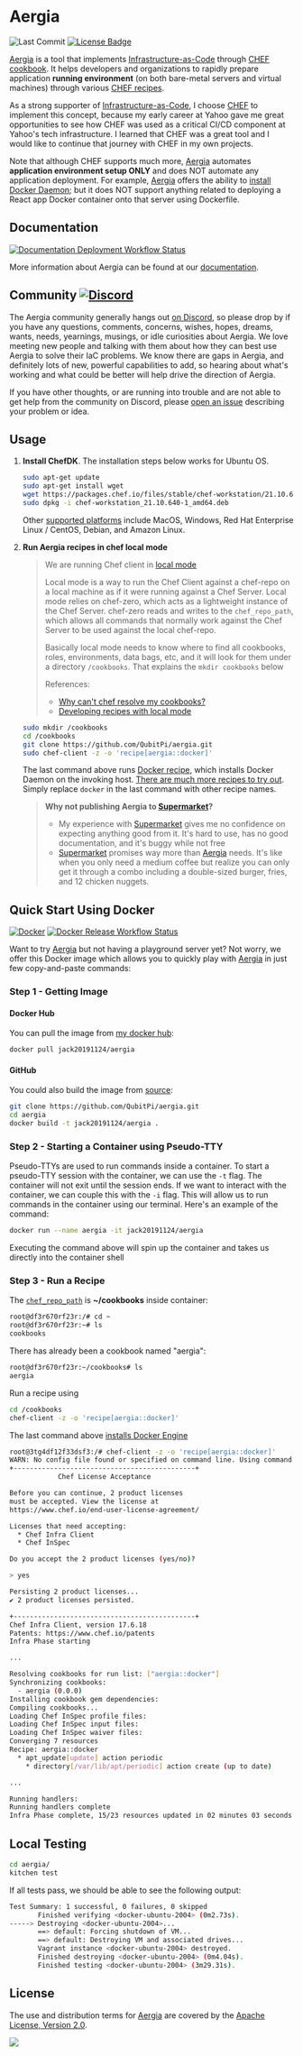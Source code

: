 [//]: # (Copyright Jiaqi Liu)

[//]: # (Licensed under the Apache License, Version 2.0 &#40;the "License"&#41;;)
[//]: # (you may not use this file except in compliance with the License.)
[//]: # (You may obtain a copy of the License at)

[//]: # (    http://www.apache.org/licenses/LICENSE-2.0)

[//]: # (Unless required by applicable law or agreed to in writing, software)
[//]: # (distributed under the License is distributed on an "AS IS" BASIS,)
[//]: # (WITHOUT WARRANTIES OR CONDITIONS OF ANY KIND, either express or implied.)
[//]: # (See the License for the specific language governing permissions and)
[//]: # (limitations under the License.)

Aergia
======

![Last Commit] [![License Badge]](https://www.apache.org/licenses/LICENSE-2.0)

[Aergia] is a tool that implements [Infrastructure-as-Code] through [CHEF cookbook]. It helps developers and
organizations to rapidly prepare application **running environment** (on both bare-metal servers and virtual machines)
through various [CHEF recipes].

As a strong supporter of [Infrastructure-as-Code], I choose [CHEF](https://qubitpi.github.io/chef-web-docs/) to
implement this concept, because my early career at Yahoo gave me great opportunities to see how CHEF was used as
a critical CI/CD component at Yahoo's tech infrastructure. I learned that CHEF was a great tool and I would like to
continue that journey with CHEF in my own projects.

Note that although CHEF supports much more, [Aergia] automates **application environment setup ONLY** and does NOT
automate any application deployment. For example, [Aergia] offers the ability to
[install Docker Daemon](./recipes/docker.rb); but it does NOT support anything related to deploying a React app Docker
container onto that server using Dockerfile.

Documentation
-------------

[![Documentation Deployment Workflow Status]](https://github.com/QubitPi/aergia/actions/workflows/doc-deploy.yml)

More information about Aergia can be found at our [documentation](https://qubitpi.github.io/aergia/).

Community [![Discord]](https://discord.com/widget?id=1060753787125514332)
-------------------------------------------------------------------------

The Aergia community generally hangs out [on Discord](https://discord.com/widget?id=1060753787125514332), so please drop
by if you have any questions, comments, concerns, wishes, hopes, dreams, wants, needs, yearnings, musings, or idle
curiosities about Aergia. We love meeting new people and talking with them about how they can best use Aergia to solve
their IaC problems. We know there are gaps in Aergia, and definitely lots of new, powerful capabilities to add, so
hearing about what's working and what could be better will help drive the direction of Aergia.

If you have other thoughts, or are running into trouble and are not able to get help from the community on Discord,
please [open an issue](https://github.com/QubitPi/aergia/issues) describing your problem or idea.

Usage
-----

1. **Install ChefDK**. The installation steps below works for Ubuntu OS.

   ```bash
   sudo apt-get update
   sudo apt-get install wget
   wget https://packages.chef.io/files/stable/chef-workstation/21.10.640/ubuntu/20.04/chef-workstation_21.10.640-1_amd64.deb
   sudo dpkg -i chef-workstation_21.10.640-1_amd64.deb
   ```

   Other [supported platforms] include MacOS, Windows, Red Hat Enterprise Linux / CentOS, Debian, and Amazon Linux.

2. **Run Aergia recipes in chef local mode**

   > We are running Chef client in [local mode](https://docs.chef.io/ctl_chef_client/#run-in-local-mode)
   >
   > Local mode is a way to run the Chef Client against a chef-repo on a local machine as if it were running against a
   > Chef Server. Local mode relies on chef-zero, which acts as a lightweight instance of the Chef Server. chef-zero
   > reads and writes to the `chef_repo_path`, which allows all commands that normally work against the Chef Server to
   > be used against the local chef-repo.
   >
   > Basically local mode needs to know where to find all cookbooks, roles, environments, data bags, etc, and it will
   > look for them under a directory `/cookbooks`. That explains the `mkdir cookbooks` below
   >
   > References:
   >
   > - [Why can't chef resolve my cookbooks?]
   > - [Developing recipes with local mode]

   ```bash
   sudo mkdir /cookbooks
   cd /cookbooks
   git clone https://github.com/QubitPi/aergia.git
   sudo chef-client -z -o 'recipe[aergia::docker]'
   ```

   The last command above runs [Docker recipe](https://qubitpi.github.io/aergia/docs/recipes/docker), which installs
   Docker Daemon on the invoking host.
   [There are much more recipes to try out](https://qubitpi.github.io/aergia/docs/category/recipes). Simply replace
   `docker` in the last command with other recipe names.

   > **Why not publishing Aergia to [Supermarket](https://supermarket.chef.io/)?**
   >
   > - My experience with [Supermarket](https://supermarket.chef.io/) gives me no confidence on expecting anything good
   >   from it. It's hard to use, has no good documentation, and it's buggy while not free
   > - [Supermarket](https://supermarket.chef.io/) promises way more than [Aergia] needs. It's like when you only need
   >   a medium coffee but realize you can only get it through a combo including a double-sized burger, fries, and 12
   >   chicken nuggets.

Quick Start Using Docker
------------------------

[![Docker]](https://hub.docker.com/r/jack20191124/aergia)
[![Docker Release Workflow Status]](https://github.com/QubitPi/aergia/actions/workflows/dockerhub-release.yml)

Want to try [Aergia] but not having a playground server yet? Not worry, we offer this Docker image which allows you to
quickly play with [Aergia] in just few copy-and-paste commands:

### Step 1 - Getting Image

#### Docker Hub

You can pull the image from [my docker hub](https://hub.docker.com/r/jack20191124/aergia/):

```bash
docker pull jack20191124/aergia
```

#### GitHub

You could also build the image from [source](https://github.com/QubitPi/aergia):

```bash
git clone https://github.com/QubitPi/aergia.git
cd aergia
docker build -t jack20191124/aergia .
```

### Step 2 - Starting a Container using Pseudo-TTY

Pseudo-TTYs are used to run commands inside a container. To start a pseudo-TTY session with the container, we can use
the `-t` flag. The container will not exit until the session ends. If we want to interact with the container, we can
couple this with the `-i` flag. This will allow us to run commands in the container using our terminal. Here's an
example of the command:

```bash
docker run --name aergia -it jack20191124/aergia
```

Executing the command above will spin up the container and takes us directly into the container shell

### Step 3 - Run a Recipe

The [`chef_repo_path`](https://docs.chef.io/ctl_chef_client/#run-in-local-mode) is **~/cookbooks** inside container:

```bash
root@df3r670rf23r:/# cd ~
root@df3r670rf23r:~# ls
cookbooks
```

There has already been a cookbook named "aergia":

```bash
root@df3r670rf23r:~/cookbooks# ls
aergia
```

Run a recipe using

```bash
cd /cookbooks
chef-client -z -o 'recipe[aergia::docker]'
```

The last command above [installs Docker Engine](https://qubitpi.github.io/aergia/docs/recipes/docker)

```bash
root@3tg4df12f33dsf3:/# chef-client -z -o 'recipe[aergia::docker]'
WARN: No config file found or specified on command line. Using command line options instead.
+---------------------------------------------+
            Chef License Acceptance

Before you can continue, 2 product licenses
must be accepted. View the license at
https://www.chef.io/end-user-license-agreement/

Licenses that need accepting:
  * Chef Infra Client
  * Chef InSpec

Do you accept the 2 product licenses (yes/no)?

> yes

Persisting 2 product licenses...
✔ 2 product licenses persisted.

+---------------------------------------------+
Chef Infra Client, version 17.6.18
Patents: https://www.chef.io/patents
Infra Phase starting

...

Resolving cookbooks for run list: ["aergia::docker"]
Synchronizing cookbooks:
  - aergia (0.0.0)
Installing cookbook gem dependencies:
Compiling cookbooks...
Loading Chef InSpec profile files:
Loading Chef InSpec input files:
Loading Chef InSpec waiver files:
Converging 7 resources
Recipe: aergia::docker
  * apt_update[update] action periodic
    * directory[/var/lib/apt/periodic] action create (up to date)

...

Running handlers:
Running handlers complete
Infra Phase complete, 15/23 resources updated in 02 minutes 03 seconds
```

Local Testing
-------------

```bash
cd aergia/
kitchen test
```

If all tests pass, we should be able to see the following output:

```bash
Test Summary: 1 successful, 0 failures, 0 skipped
       Finished verifying <docker-ubuntu-2004> (0m2.73s).
-----> Destroying <docker-ubuntu-2004>...
       ==> default: Forcing shutdown of VM...
       ==> default: Destroying VM and associated drives...
       Vagrant instance <docker-ubuntu-2004> destroyed.
       Finished destroying <docker-ubuntu-2004> (0m4.04s).
       Finished testing <docker-ubuntu-2004> (3m29.31s).
```

License
-------

The use and distribution terms for [Aergia](https://qubitpi.github.io/aergia/) are covered by the
[Apache License, Version 2.0](http://www.apache.org/licenses/LICENSE-2.0.html).

![](https://github.com/QubitPi/QubitPi/blob/master/img/apache-2.png?raw=true)

[Aergia]: https://github.com/QubitPi/aergia
[CHEF recipes]: https://qubitpi.github.io/chef-web-docs/recipes/
[Chef cookbook]: https://qubitpi.github.io/chef-web-docs/cookbooks/
[Infrastructure-as-Code]: https://qubitpi.github.io/aergia/blog/iac-intro
[supported platforms]: https://qubitpi.github.io/chef-web-docs/workstation/install_workstation/
[Last Commit]: https://img.shields.io/github/last-commit/QubitPi/aergia/master?logo=github&style=for-the-badge
[License Badge]: https://img.shields.io/badge/Apache%202.0-F25910.svg?style=for-the-badge&logo=Apache&logoColor=white
[Docker]: https://img.shields.io/badge/Docker%20Image-309DEE?style=for-the-badge&logo=docker&logoColor=white
[Docker Release Workflow Status]: https://img.shields.io/github/actions/workflow/status/QubitPi/aergia/dockerhub-release.yml?branch=master&ogo=github&style=for-the-badge
[Documentation Deployment Workflow Status]: https://img.shields.io/github/actions/workflow/status/QubitPi/aergia/doc-deploy.yml?branch=master&ogo=github&style=for-the-badge
[Why can't chef resolve my cookbooks?]: https://stackoverflow.com/a/26395418/14312712
[Developing recipes with local mode]: https://subscription.packtpub.com/book/networking-and-servers/9781785287947/1/ch01lvl1sec21/developing-recipes-with-local-mode
[Discord]: https://img.shields.io/discord/1060753787125514332?color=5865F2&logo=discord&logoColor=ffffff&style=for-the-badge
